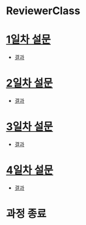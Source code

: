 # ReviewerClass

# [1일차 설문](https://forms.gle/ZxV4JLrNgRYPF3a77)
- [결과]()

# [2일차 설문]()
- [결과]()

# [3일차 설문]()
- [결과]()

# [4일차 설문]()
- [결과]()

# 과정 종료 
